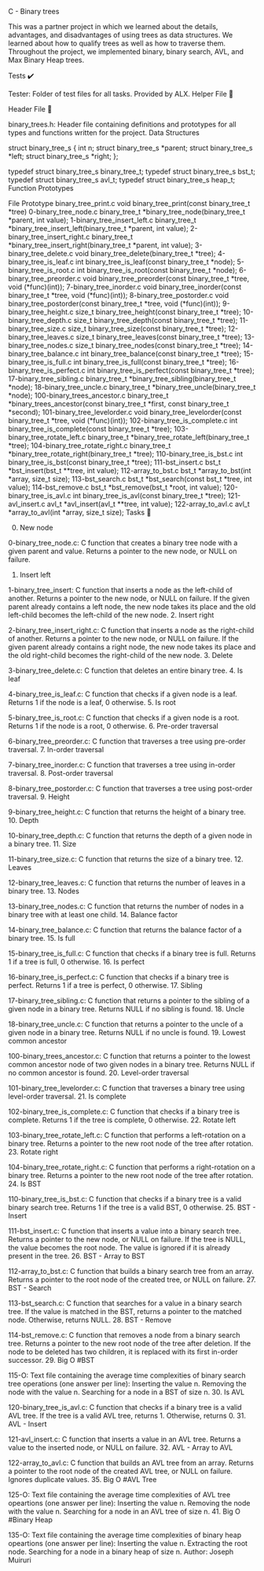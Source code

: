 C - Binary trees

This was a partner project in which we learned about the details, advantages, and disadvantages of using trees as data structures. We learned about how to qualify trees as well as how to traverse them. Throughout the project, we implemented binary, binary search, AVL, and Max Binary Heap trees.

Tests ✔️

Tester: Folder of test files for all tasks. Provided by ALX.
Helper File 🙌

Header File 📁

binary_trees.h: Header file containing definitions and prototypes for all types and functions written for the project.
Data Structures

struct binary_tree_s
{
int n;
struct binary_tree_s *parent;
struct binary_tree_s *left;
struct binary_tree_s \*right;
};

typedef struct binary_tree_s binary_tree_t;
typedef struct binary_tree_s bst_t;
typedef struct binary_tree_s avl_t;
typedef struct binary_tree_s heap_t;
Function Prototypes

File Prototype
binary_tree_print.c void binary_tree_print(const binary_tree_t *tree)
0-binary_tree_node.c binary_tree_t *binary_tree_node(binary_tree_t *parent, int value);
1-binary_tree_insert_left.c binary_tree_t *binary_tree_insert_left(binary_tree_t *parent, int value);
2-binary_tree_insert_right.c binary_tree_t *binary_tree_insert_right(binary_tree_t *parent, int value);
3-binary_tree_delete.c void binary_tree_delete(binary_tree_t *tree);
4-binary_tree_is_leaf.c int binary_tree_is_leaf(const binary_tree_t *node);
5-binary_tree_is_root.c int binary_tree_is_root(const binary_tree_t *node);
6-binary_tree_preorder.c void binary_tree_preorder(const binary_tree_t *tree, void (*func)(int));
7-binary_tree_inorder.c void binary_tree_inorder(const binary_tree_t *tree, void (*func)(int));
8-binary_tree_postorder.c void binary_tree_postorder(const binary_tree_t *tree, void (*func)(int));
9-binary_tree_height.c size_t binary_tree_height(const binary_tree_t *tree);
10-binary_tree_depth.c size_t binary_tree_depth(const binary_tree_t *tree);
11-binary_tree_size.c size_t binary_tree_size(const binary_tree_t *tree);
12-binary_tree_leaves.c size_t binary_tree_leaves(const binary_tree_t *tree);
13-binary_tree_nodes.c size_t binary_tree_nodes(const binary_tree_t *tree);
14-binary_tree_balance.c int binary_tree_balance(const binary_tree_t *tree);
15-binary_tree_is_full.c int binary_tree_is_full(const binary_tree_t *tree);
16-binary_tree_is_perfect.c int binary_tree_is_perfect(const binary_tree_t *tree);
17-binary_tree_sibling.c binary_tree_t *binary_tree_sibling(binary_tree_t *node);
18-binary_tree_uncle.c binary_tree_t *binary_tree_uncle(binary_tree_t *node);
100-binary_trees_ancestor.c binary_tree_t *binary_trees_ancestor(const binary_tree_t *first, const binary_tree_t *second);
101-binary_tree_levelorder.c void binary_tree_levelorder(const binary_tree_t *tree, void (*func)(int));
102-binary_tree_is_complete.c int binary_tree_is_complete(const binary_tree_t *tree);
103-binary_tree_rotate_left.c binary_tree_t *binary_tree_rotate_left(binary_tree_t *tree);
104-binary_tree_rotate_right.c binary_tree_t *binary_tree_rotate_right(binary_tree_t *tree);
110-binary_tree_is_bst.c int binary_tree_is_bst(const binary_tree_t *tree);
111-bst_insert.c bst_t *bst_insert(bst_t **tree, int value);
112-array_to_bst.c bst_t *array_to_bst(int *array, size_t size);
113-bst_search.c bst_t *bst_search(const bst_t *tree, int value);
114-bst_remove.c bst_t *bst_remove(bst_t *root, int value);
120-binary_tree_is_avl.c int binary_tree_is_avl(const binary_tree_t *tree);
121-avl_insert.c avl_t *avl_insert(avl_t **tree, int value);
122-array_to_avl.c avl_t *array_to_avl(int *array, size_t size);
Tasks 📃

0. New node

0-binary_tree_node.c: C function that creates a binary tree node with a given parent and value.
Returns a pointer to the new node, or NULL on failure.

1. Insert left

1-binary_tree_insert: C function that inserts a node as the left-child of another.
Returns a pointer to the new node, or NULL on failure.
If the given parent already contains a left node, the new node takes its place and the old left-child becomes the left-child of the new node. 2. Insert right

2-binary_tree_insert_right.c: C function that inserts a node as the right-child of another.
Returns a pointer to the new node, or NULL on failure.
If the given parent already contains a right node, the new node takes its place and the old right-child becomes the right-child of the new node. 3. Delete

3-binary_tree_delete.c: C function that deletes an entire binary tree. 4. Is leaf

4-binary_tree_is_leaf.c: C function that checks if a given node is a leaf.
Returns 1 if the node is a leaf, 0 otherwise. 5. Is root

5-binary_tree_is_root.c: C function that checks if a given node is a root.
Returns 1 if the node is a root, 0 otherwise. 6. Pre-order traversal

6-binary_tree_preorder.c: C function that traverses a tree using pre-order traversal. 7. In-order traversal

7-binary_tree_inorder.c: C function that traverses a tree using in-order traversal. 8. Post-order traversal

8-binary_tree_postorder.c: C function that traverses a tree using post-order traversal. 9. Height

9-binary_tree_height.c: C function that returns the height of a binary tree. 10. Depth

10-binary_tree_depth.c: C function that returns the depth of a given node in a binary tree. 11. Size

11-binary_tree_size.c: C function that returns the size of a binary tree. 12. Leaves

12-binary_tree_leaves.c: C function that returns the number of leaves in a binary tree. 13. Nodes

13-binary_tree_nodes.c: C function that returns the number of nodes in a binary tree with at least one child. 14. Balance factor

14-binary_tree_balance.c: C function that returns the balance factor of a binary tree. 15. Is full

15-binary_tree_is_full.c: C function that checks if a binary tree is full.
Returns 1 if a tree is full, 0 otherwise. 16. Is perfect

16-binary_tree_is_perfect.c: C function that checks if a binary tree is perfect.
Returns 1 if a tree is perfect, 0 otherwise. 17. Sibling

17-binary_tree_sibling.c: C function that returns a pointer to the sibling of a given node in a binary tree.
Returns NULL if no sibling is found. 18. Uncle

18-binary_tree_uncle.c: C function that returns a pointer to the uncle of a given node in a binary tree.
Returns NULL if no uncle is found. 19. Lowest common ancestor

100-binary_trees_ancestor.c: C function that returns a pointer to the lowest common ancestor node of two given nodes in a binary tree.
Returns NULL if no common ancestor is found. 20. Level-order traversal

101-binary_tree_levelorder.c: C function that traverses a binary tree using level-order traversal. 21. Is complete

102-binary_tree_is_complete.c: C function that checks if a binary tree is complete.
Returns 1 if the tree is complete, 0 otherwise. 22. Rotate left

103-binary_tree_rotate_left.c: C function that performs a left-rotation on a binary tree.
Returns a pointer to the new root node of the tree after rotation. 23. Rotate right

104-binary_tree_rotate_right.c: C function that performs a right-rotation on a binary tree.
Returns a pointer to the new root node of the tree after rotation. 24. Is BST

110-binary_tree_is_bst.c: C function that checks if a binary tree is a valid binary search tree.
Returns 1 if the tree is a valid BST, 0 otherwise. 25. BST - Insert

111-bst_insert.c: C function that inserts a value into a binary search tree.
Returns a pointer to the new node, or NULL on failure.
If the tree is NULL, the value becomes the root node.
The value is ignored if it is already present in the tree. 26. BST - Array to BST

112-array_to_bst.c: C function that builds a binary search tree from an array.
Returns a pointer to the root node of the created tree, or NULL on failure. 27. BST - Search

113-bst_search.c: C function that searches for a value in a binary search tree.
If the value is matched in the BST, returns a pointer to the matched node.
Otherwise, returns NULL. 28. BST - Remove

114-bst_remove.c: C function that removes a node from a binary search tree.
Returns a pointer to the new root node of the tree after deletion.
If the node to be deleted has two children, it is replaced with its first in-order successor. 29. Big O #BST

115-O: Text file containing the average time complexities of binary search tree operations (one answer per line):
Inserting the value n.
Removing the node with the value n.
Searching for a node in a BST of size n. 30. Is AVL

120-binary_tree_is_avl.c: C function that checks if a binary tree is a valid AVL tree.
If the tree is a valid AVL tree, returns 1.
Otherwise, returns 0. 31. AVL - Insert

121-avl_insert.c: C function that inserts a value in an AVL tree.
Returns a value to the inserted node, or NULL on failure. 32. AVL - Array to AVL

122-array_to_avl.c: C function that builds an AVL tree from an array.
Returns a pointer to the root node of the created AVL tree, or NULL on failure.
Ignores duplicate values. 35. Big O #AVL Tree

125-O: Text file containing the average time complexities of AVL tree opeartions (one answer per line):
Inserting the value n.
Removing the node with the value n.
Searching for a node in an AVL tree of size n. 41. Big O #Binary Heap

135-O: Text file containing the average time complexities of binary heap opeartions (one answer per line):
Inserting the value n.
Extracting the root node.
Searching for a node in a binary heap of size n.
Author: Joseph Muiruri
